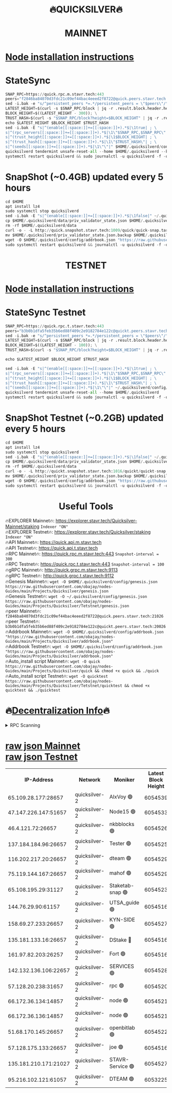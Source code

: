 <h1 align="center"> 🔥QUICKSILVER🔥</h1>

<h1 align="center"> MAINNET</h1>

[Node installation instructions](https://github.com/obajay/nodes-Guides/tree/main/Projects/Quicksilver)
=

# StateSync
```python
SNAP_RPC=https://quick.rpc.m.stavr.tech:443
peers="f2846ba84070d3fdc21c09ef44bac4eeed2f8722@quick.peers.stavr.tech:21026"
sed -i.bak -e "s/^persistent_peers *=.*/persistent_peers = \"$peers\"/" $HOME/.quicksilverd/config/config.toml
LATEST_HEIGHT=$(curl -s $SNAP_RPC/block | jq -r .result.block.header.height); \
BLOCK_HEIGHT=$((LATEST_HEIGHT - 300)); \
TRUST_HASH=$(curl -s "$SNAP_RPC/block?height=$BLOCK_HEIGHT" | jq -r .result.block_id.hash)
echo $LATEST_HEIGHT $BLOCK_HEIGHT $TRUST_HASH
sed -i.bak -E "s|^(enable[[:space:]]+=[[:space:]]+).*$|\1true| ; \
s|^(rpc_servers[[:space:]]+=[[:space:]]+).*$|\1\"$SNAP_RPC,$SNAP_RPC\"| ; \
s|^(trust_height[[:space:]]+=[[:space:]]+).*$|\1$BLOCK_HEIGHT| ; \
s|^(trust_hash[[:space:]]+=[[:space:]]+).*$|\1\"$TRUST_HASH\"| ; \
s|^(seeds[[:space:]]+=[[:space:]]+).*$|\1\"\"|" $HOME/.quicksilverd/config/config.toml
quicksilverd tendermint unsafe-reset-all --home $HOME/.quicksilverd --keep-addr-book
systemctl restart quicksilverd && sudo journalctl -u quicksilverd -f -o cat
```

# SnapShot (~0.4GB) updated every 5 hours
```python
cd $HOME
apt install lz4
sudo systemctl stop quicksilverd
sed -i.bak -E "s|^(enable[[:space:]]+=[[:space:]]+).*$|\1false|" ~/.quicksilverd/config/config.toml
cp $HOME/.quicksilverd/data/priv_validator_state.json $HOME/.quicksilverd/priv_validator_state.json.backup
rm -rf $HOME/.quicksilverd/data
curl -o - -L http://quick.snapshot.stavr.tech:1009/quick/quick-snap.tar.lz4 | lz4 -c -d - | tar -x -C $HOME/.quicksilverd --strip-components 2
mv $HOME/.quicksilverd/priv_validator_state.json.backup $HOME/.quicksilverd/data/priv_validator_state.json
wget -O $HOME/.quicksilverd/config/addrbook.json "https://raw.githubusercontent.com/obajay/nodes-Guides/main/Projects/Quicksilver/addrbook.json"
sudo systemctl restart quicksilverd && journalctl -u quicksilverd -f -o cat
```

<h1 align="center"> TESTNET</h1>

[Node installation instructions](https://github.com/obajay/nodes-Guides/tree/main/Projects/Quicksilver/Tetstnet)
=

# StateSync Testnet
```python
SNAP_RPC=https://quick.rpc.t.stavr.tech:443
peers="b3b0b1dfa5feb35b6ed88f409c2e9182784e122c@quickt.peers.stavr.tech:20026"
sed -i.bak -e "s/^persistent_peers *=.*/persistent_peers = \"$peers\"/" $HOME/.quicksilverd/config/config.toml
LATEST_HEIGHT=$(curl -s $SNAP_RPC/block | jq -r .result.block.header.height); \
BLOCK_HEIGHT=$((LATEST_HEIGHT - 100)); \
TRUST_HASH=$(curl -s "$SNAP_RPC/block?height=$BLOCK_HEIGHT" | jq -r .result.block_id.hash)

echo $LATEST_HEIGHT $BLOCK_HEIGHT $TRUST_HASH

sed -i.bak -E "s|^(enable[[:space:]]+=[[:space:]]+).*$|\1true| ; \
s|^(rpc_servers[[:space:]]+=[[:space:]]+).*$|\1\"$SNAP_RPC,$SNAP_RPC\"| ; \
s|^(trust_height[[:space:]]+=[[:space:]]+).*$|\1$BLOCK_HEIGHT| ; \
s|^(trust_hash[[:space:]]+=[[:space:]]+).*$|\1\"$TRUST_HASH\"| ; \
s|^(seeds[[:space:]]+=[[:space:]]+).*$|\1\"\"|" ~/.quicksilverd/config/config.toml
quicksilverd tendermint unsafe-reset-all --home $HOME/.quicksilverd
systemctl restart quicksilverd && sudo journalctl -u quicksilverd -f -o cat

```

# SnapShot Testnet (~0.2GB) updated every 5 hours
```python
cd $HOME
apt install lz4
sudo systemctl stop quicksilverd
sed -i.bak -E "s|^(enable[[:space:]]+=[[:space:]]+).*$|\1false|" ~/.quicksilverd/config/config.toml
cp $HOME/.quicksilverd/data/priv_validator_state.json $HOME/.quicksilverd/priv_validator_state.json.backup
rm -rf $HOME/.quicksilverd/data
curl -o - -L http://quickt.snapshot.stavr.tech:1016/quickt/quickt-snap.tar.lz4 | lz4 -c -d - | tar -x -C $HOME/.quicksilverd --strip-components 2
mv $HOME/.quicksilverd/priv_validator_state.json.backup $HOME/.quicksilverd/data/priv_validator_state.json
wget -O $HOME/.quicksilverd/config/addrbook.json "https://raw.githubusercontent.com/obajay/nodes-Guides/main/Projects/Quicksilver/Tetstnet/addrbook.json"
sudo systemctl restart quicksilverd && journalctl -u quicksilverd -f -o cat
```
 <h1 align="center"> Useful Tools</h1>

🔥EXPLORER Mainnet🔥:        https://explorer.stavr.tech/Quicksilver-Mainnet/staking    `Indexer "ON"` \
🔥EXPLORER Testnet🔥:        https://explorer.stavr.tech/Quicksilver/staking	        `Indexer "ON"` \
🔥API Mainnet🔥: 			 https://quick.api.m.stavr.tech \
🔥API Testnet🔥: 			 https://quick.api.t.stavr.tech \
🔥RPC Mainnet🔥:             https://quick.rpc.m.stavr.tech:443              `Snapshot-interval = 300` \
🔥RPC Testnet🔥:             https://quick.rpc.t.stavr.tech:443              `Snapshot-interval = 100` \
🔥gRPC Mainnet🔥:                    http://quick.grpc.m.stavr.tech:9113 \
🔥gRPC Testnet🔥:                    http://quick.grpc.t.stavr.tech:9112 \
🔥Genesis Mainnet🔥: `wget -O $HOME/.quicksilverd/config/genesis.json https://raw.githubusercontent.com/obajay/nodes-Guides/main/Projects/Quicksilver/genesis.json` \
🔥Genesis Testnet🔥: `wget -O ~/.quicksilverd/config/genesis.json https://raw.githubusercontent.com/obajay/nodes-Guides/main/Projects/Quicksilver/Tetstnet/genesis.json` \
🔥peer Mainnet🔥:					 `f2846ba84070d3fdc21c09ef44bac4eeed2f8722@quick.peers.stavr.tech:21026` \
🔥peer Testnet🔥:					 `b3b0b1dfa5feb35b6ed88f409c2e9182784e122c@quickt.peers.stavr.tech:20026` \
🔥Addrbook Mainnet🔥:    ```wget -O $HOME/.quicksilverd/config/addrbook.json "https://raw.githubusercontent.com/obajay/nodes-Guides/main/Projects/Quicksilver/addrbook.json"``` \
🔥Addrbook Testnet🔥:    ```wget -O $HOME/.quicksilverd/config/addrbook.json "https://raw.githubusercontent.com/obajay/nodes-Guides/main/Projects/Quicksilver/addrbook.json"``` \
🔥Auto_install script Mainnet🔥: ```wget -O quick https://raw.githubusercontent.com/obajay/nodes-Guides/main/Projects/Quicksilver/quick && chmod +x quick && ./quick``` \
🔥Auto_install script Testnet🔥: ```wget -O quicktest https://raw.githubusercontent.com/obajay/nodes-Guides/main/Projects/Quicksilver/Tetstnet/quicktest && chmod +x quicktest && ./quicktest```

🔥[Decentralization Info](https://github.com/obajay/StateSync-snapshots/tree/main/Projects/Quicksilver/Decentralization)🔥
=

<details>
<summary>RPC Scanning</summary>

<h2 align="center"> We scan nodes in real time every 4 hours. And we provide the final result of RPC endpoints.
We cannot influence the operation of these nodes in any way. </h2>


```python
If Voting Power is higher than 0 --> then the Node is a validator of the network and may be subject to attack and be a potential threat to the chain.
```
```python
We marked such validators with a red symbol
```

</details>

[raw json Mainnet](https://rpc-check.quickm.stavr.tech/quickm/rpc-quickm-result.json) \
[raw json Testnet](https://github.com/obajay/StateSync-snapshots/tree/main/Projects/Quicksilver/Rpc-Check-Testnet)
=


<table><tr><th>IP-Address</th><th>Network</th><th>Moniker</th><th>Latest Block Height</th><th>Earliest Block Height</th><th>Catching Up</th><th>Tx Index</th><th>Voting Power</th><th>Scan Time</th></tr><tr><td>65.109.28.177:28657</td><td>quicksilver-2</td><td>AlxVoy 🟢</td><td>6054539</td><td>3562001</td><td>False</td><td>off</td><td>0</td><td>2024-02-20T12:45:55.186148741UTC</td></tr><tr><td>47.147.226.147:51657</td><td>quicksilver-2</td><td>Node15 🟢</td><td>6054533</td><td>5151648</td><td>False</td><td>off</td><td>0</td><td>2024-02-20T12:45:19.652620909UTC</td></tr><tr><td>46.4.121.72:26657</td><td>quicksilver-2</td><td>nkbblocks 🟢</td><td>6054526</td><td>5434601</td><td>False</td><td>on</td><td>0</td><td>2024-02-20T12:44:37.365438227UTC</td></tr><tr><td>137.184.184.96:26657</td><td>quicksilver-2</td><td>Tester 🟢</td><td>6054525</td><td>5550692</td><td>False</td><td>off</td><td>0</td><td>2024-02-20T12:44:28.743239326UTC</td></tr><tr><td>116.202.217.20:26657</td><td>quicksilver-2</td><td>dteam 🟢</td><td>6054529</td><td>5581001</td><td>False</td><td>on</td><td>0</td><td>2024-02-20T12:44:55.430202584UTC</td></tr><tr><td>75.119.144.167:26657</td><td>quicksilver-2</td><td>mahof 🟢</td><td>6054529</td><td>5654794</td><td>False</td><td>on</td><td>0</td><td>2024-02-20T12:45:04.006686619UTC</td></tr><tr><td>65.108.195.29:31127</td><td>quicksilver-2</td><td>Staketab-snap 🟢</td><td>6054523</td><td>5705001</td><td>False</td><td>off</td><td>0</td><td>2024-02-20T12:44:21.606801517UTC</td></tr><tr><td>144.76.29.90:61157</td><td>quicksilver-2</td><td>UTSA_guide 🟢</td><td>6054516</td><td>5743301</td><td>False</td><td>on</td><td>0</td><td>2024-02-20T12:43:40.665382022UTC</td></tr><tr><td>158.69.27.233:26657</td><td>quicksilver-2</td><td>KYN-SIDE 🟢</td><td>6054527</td><td>5799001</td><td>False</td><td>on</td><td>0</td><td>2024-02-20T12:44:42.066715435UTC</td></tr><tr><td>135.181.133.16:26657</td><td>quicksilver-2</td><td>DStake 🔴</td><td>6054516</td><td>5807001</td><td>False</td><td>on</td><td>154670</td><td>2024-02-20T12:43:40.087658196UTC</td></tr><tr><td>161.97.82.203:26257</td><td>quicksilver-2</td><td>Fort 🟢</td><td>6054516</td><td>5863421</td><td>False</td><td>on</td><td>0</td><td>2024-02-20T12:43:39.591526630UTC</td></tr><tr><td>142.132.136.106:22657</td><td>quicksilver-2</td><td>SERVICES 🟢</td><td>6054528</td><td>5920001</td><td>False</td><td>on</td><td>0</td><td>2024-02-20T12:44:47.004286390UTC</td></tr><tr><td>57.128.20.238:31657</td><td>quicksilver-2</td><td>rpc 🟢</td><td>6054520</td><td>5940472</td><td>False</td><td>on</td><td>0</td><td>2024-02-20T12:43:58.214198690UTC</td></tr><tr><td>66.172.36.134:14857</td><td>quicksilver-2</td><td>node 🟢</td><td>6054521</td><td>5950756</td><td>False</td><td>on</td><td>0</td><td>2024-02-20T12:44:05.608981911UTC</td></tr><tr><td>66.172.36.136:14857</td><td>quicksilver-2</td><td>node 🟢</td><td>6054521</td><td>5950756</td><td>False</td><td>on</td><td>0</td><td>2024-02-20T12:44:06.496265185UTC</td></tr><tr><td>51.68.170.145:26657</td><td>quicksilver-2</td><td>openbitlab 🟢</td><td>6054522</td><td>5981220</td><td>False</td><td>on</td><td>0</td><td>2024-02-20T12:44:12.946489398UTC</td></tr><tr><td>57.128.175.133:26657</td><td>quicksilver-2</td><td>joe 🟢</td><td>6054516</td><td>6039778</td><td>False</td><td>on</td><td>0</td><td>2024-02-20T12:43:40.987652608UTC</td></tr><tr><td>135.181.210.171:21027</td><td>quicksilver-2</td><td>STAVR-Service 🟢</td><td>6054527</td><td>6052501</td><td>False</td><td>on</td><td>0</td><td>2024-02-20T12:44:42.481660226UTC</td></tr><tr><td>95.216.102.121:61057</td><td>quicksilver-2</td><td>DTEAM 🟢</td><td>6053225</td><td>6053001</td><td>False</td><td>on</td><td>0</td><td>2024-02-20T12:43:58.631112046UTC</td></tr></table>
